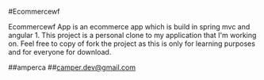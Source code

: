 #Ecommercewf

Ecommercewf App is an ecommerce app which is build in spring mvc and angular 1. This project is a personal clone to my application that I'm working on. Feel free to copy of fork the project as this is only for learning purposes and for everyone for download.

##amperca
##camper.dev@gmail.com
